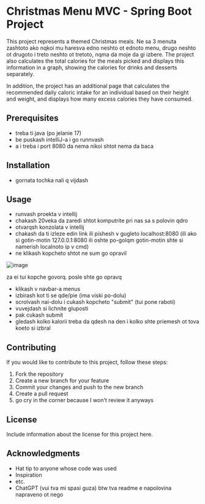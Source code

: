 # Christmas Menu MVC - Spring Boot Project

This project represents a themed Christmas meals. Ne sa 3 menuta zashtoto ako nqkoi mu haresva edno neshto ot ednoto menu, drugo neshto ot drugoto i treto neshto ot tretoto, nqma da moje da gi izbere. The project also calculates the total calories for the meals picked and displays this information in a graph, showing the calories for drinks and desserts separately.

In addition, the project has an additional page that calculates the recommended daily caloric intake for an individual based on their height and weight, and displays how many excess calories they have consumed.

## Prerequisites


- treba ti java (po jelanie 17)
- be puskash intelliJ-a i go runnvash
- a i treba i port 8080 da nema nikoi shtot nema da baca


## Installation

- gornata tochka nali q vijdash

## Usage

- runvash proekta v intellij
- chakash 20veka da zaredi shtot komputrite pri nas sa s polovin qdro
- otvarqsh konzolata v intellij
- chakash da ti izleze edin link ili pishesh v gugleto localhost:8080 
(ili ako si gotin-motin 127.0.0.1:8080 ili oshte po-golqm gotin-motin shte si namerish localnoto ip v cmd)
- ne klikash kopcheto shtot ne sum go opravil

![image](https://user-images.githubusercontent.com/54852701/210717711-a3669bd7-1694-499c-8b72-c59e68a5e705.png)

za ei tui kopche govorq. posle shte go opravq
- klikash v navbar-a menus
- izbirash kot ti se qde/pie (ima viski po-dolu)
- scrolvash nai-dolu i cukash kopcheto "submit" (tui pone raboti)
- vuvejdash si lichnite gluposti
- pak cukash submit
- gledash kolko kalorii treba da qdesh na den i kolko shte priemesh ot tova koeto si izbral

## Contributing

If you would like to contribute to this project, follow these steps:

1. Fork the repository
2. Create a new branch for your feature
3. Commit your changes and push to the new branch
4. Create a pull request
5. go cry in the corner because I won't review it anyways
## License

Include information about the license for this project here.

## Acknowledgments

- Hat tip to anyone whose code was used
- Inspiration
- etc.
- ChatGPT (vui tva mi spasi guza)
btw tva readme e napolovina napraveno ot nego 
